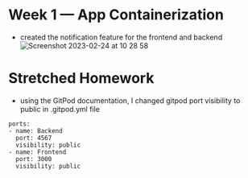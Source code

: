# Week 1 — App Containerization
- created the notification feature for the frontend and backend
![Screenshot 2023-02-24 at 10 28 58](https://user-images.githubusercontent.com/22412589/221156102-6ee589d2-a2ef-4e73-a242-6e2dd768fa86.png)

# Stretched Homework
  - using the GitPod documentation, I changed gitpod port visibility to public in .gitpod.yml file
  ```
  ports:
  - name: Backend
    port: 4567
    visibility: public
  - name: Frontend
    port: 3000
    visibility: public
  ```
